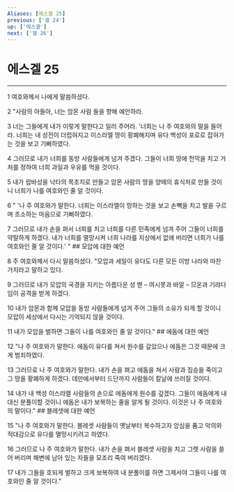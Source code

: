 ```yaml
---
Aliases: [에스겔 25]
previous: ['겔 24']
up: ['에스겔']
next: ['겔 26']
---
```

# 에스겔 25

***


1 여호와께서 나에게 말씀하셨다. 

2 "사람의 아들아, 너는 암몬 사람 들을 향해 예언하라. 

3 너는 그들에게 내가 이렇게 말한다고 일러 주어라. '너희는 나 주 여호와의 말을 들어라. 너희는 내 성전이 더럽혀지고 이스라엘 땅이 황폐해지며 유다 백성이 포로로 잡혀가는 것을 보고 기뻐하였다. 

4 그러므로 내가 너희를 동방 사람들에게 넘겨 주겠다. 그들이 너희 땅에 천막을 치고 거처를 정하여 너희 과일과 우유를 먹을 것이다. 

5 내가 랍바성을 낙타의 목초지로 만들고 암몬 사람의 땅을 양떼의 휴식처로 만들 것이니 너희가 나를 여호와인 줄 알 것이다. 

6 " '나 주 여호와가 말한다. 너희는 이스라엘이 망하는 것을 보고 손뼉을 치고 발을 구르며 조소하는 마음으로 기뻐하였다. 

7 그러므로 내가 손을 펴서 너희를 치고 너희를 다른 민족에게 넘겨 주어 그들이 너희를 약탈하게 하겠다. 내가 너희를 멸망시켜 너희 나라를 지상에서 없애 버리면 너희가 나를 여호와인 줄 알 것이다.' " ## 모압에 대한 예언 

8 주 여호와께서 다시 말씀하셨다. "모압과 세일이 유다도 다른 모든 이방 나라와 마찬가지라고 말하고 있다. 

9 그러므로 내가 모압의 국경을 지키는 아름다운 성 벧 – 여시못과 바알 – 므온과 기랴다임이 공격을 받게 하겠다. 

10 내가 암몬과 함께 모압을 동방 사람들에게 넘겨 주어 그들의 소유가 되게 할 것이니 모압이 세상에서 다시는 기억되지 않을 것이다. 

11 내가 모압을 벌하면 그들이 나를 여호와인 줄 알 것이다." ## 에돔에 대한 예언 

12 "나 주 여호와가 말한다. 에돔이 유다를 쳐서 원수를 갚았으나 에돔은 그것 때문에 크게 범죄하였다. 

13 그러므로 나 주 여호와가 말한다. 내가 손을 펴고 에돔을 쳐서 사람과 짐승을 죽이고 그 땅을 황폐하게 하겠다. 데만에서부터 드단까지 사람들이 칼날에 쓰러질 것이다. 

14 내가 내 백성 이스라엘 사람들의 손으로 에돔에게 원수를 갚겠다. 그들이 에돔에게 내 대신 분풀이할 것이니 에돔은 내가 보복하는 줄을 알게 될 것이다. 이것은 나 주 여호와의 말이다." ## 블레셋에 대한 예언 

15 "나 주 여호와가 말한다. 블레셋 사람들이 옛날부터 복수하고자 앙심을 품고 악의와 적대감으로 유다를 멸망시키려고 하였다. 

16 그러므로 나 주 여호와가 말한다. 내가 손을 펴서 블레셋 사람을 치고 그렛 사람을 쓸어 버리며 해변에 남아 있는 자들을 모조리 죽여 버리겠다. 

17 내가 그들을 호되게 벌하고 크게 보복하여 내 분풀이를 하면 그제서야 그들이 나를 여호와인 줄 알 것이다."
